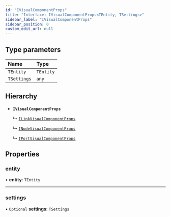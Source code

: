 ```yaml
---
id: "IVisualComponentProps"
title: "Interface: IVisualComponentProps<TEntity, TSettings>"
sidebar_label: "IVisualComponentProps"
sidebar_position: 0
custom_edit_url: null
---
```


## Type parameters

| Name | Type |
| :------ | :------ |
| `TEntity` | `TEntity` |
| `TSettings` | `any` |

## Hierarchy

- **`IVisualComponentProps`**

  ↳ [`ILinkVisualComponentProps`](ILinkVisualComponentProps)

  ↳ [`INodeVisualComponentProps`](INodeVisualComponentProps)

  ↳ [`IPortVisualComponentProps`](IPortVisualComponentProps)

## Properties

### entity

• **entity**: `TEntity`

___

### settings

• `Optional` **settings**: `TSettings`
